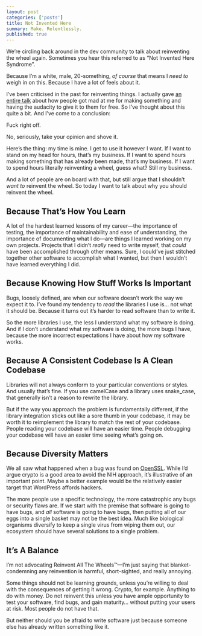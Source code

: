 ```yaml
---
layout: post
categories: ['posts']
title: Not Invented Here
summary: Make. Relentlessly.
published: true
---
```


We&rsquo;re circling back around in the dev community to talk about reinventing the wheel again. Sometimes you hear this referred to as &ldquo;Not Invented Here Syndrome&rdquo;.

Because I&rsquo;m a white, male, 20-something, _of course_ that means I _need to_ weigh in on this. Because I have a lot of feels about it.

I&rsquo;ve been criticised in the past for reinventing things. I actually gave [an entire talk](/talks/treachery-of-hacker-news/) about how people got mad at me for making something and having the audacity to give it to them for free. So I&rsquo;ve thought about this quite a bit. And I&rsquo;ve come to a conclusion:

Fuck right off.

No, seriously, take your opinion and shove it.

Here&rsquo;s the thing: my time is mine. I get to use it however I want. If I want to stand on my head for hours, that&rsquo;s my business. If I want to spend hours making something that has already been made, that&rsquo;s my business. If I want to spend hours literally reinventing a wheel, guess what? Still my business.

And a lot of people are on board with that, but still argue that I shouldn&rsquo;t _want to_ reinvent the wheel. So today I want to talk about why you should reinvent the wheel.

## Because That&rsquo;s How You Learn

A lot of the hardest learned lessons of my career&mdash;the importance of testing, the importance of maintainability and ease of understanding, the importance of documenting what I do&mdash;are things I learned working on my own projects. Projects that I didn&rsquo;t _really_ need to write myself, that _could_ have been accomplished through other means. Sure, I could&rsquo;ve just stitched together other software to accomplish what I wanted, but then I wouldn&rsquo;t have learned everything I did.

## Because Knowing How Stuff Works Is Important

Bugs, loosely defined, are when our software doesn&rsquo;t work the way we expect it to. I&rsquo;ve found my tendency to _read_ the libraries I use is&hellip; not what it should be. Because it turns out it&rsquo;s harder to read software than to write it.

So the more libraries I use, the less I understand what my software is doing. And if I don&rsquo;t understand what my software is doing, the more bugs I have, because the more incorrect expectations I have about how my software works.

## Because A Consistent Codebase Is A Clean Codebase

Libraries will not always conform to your particular conventions or styles. And usually that&rsquo;s fine. If you use camelCase and a library uses snake_case, that generally isn&rsquo;t a reason to rewrite the library.

But if the way you approach the problem is fundamentally different, if the library integration sticks out like a sore thumb in your codebase, it may be worth it to reimplement the library to match the rest of your codebase. People reading your codebase will have an easier time. People debugging your codebase will have an easier time seeing what&rsquo;s going on.

## Because Diversity Matters

We all saw what happened when a bug was found on [OpenSSL](http://heartbleed.com/). While I&rsquo;d argue crypto is a good area to avoid the NIH approach, it&rsquo;s illustrative of an important point. Maybe a better example would be the relatively easier target that WordPress affords hackers.

The more people use a specific technology, the more catastrophic any bugs or security flaws are. If we start with the premise that software is going to have bugs, and _all_ software is going to have bugs, then putting all of our eggs into a single basket may not be the best idea. Much like biological organisms diversify to keep a single virus from wiping them out, our ecosystem should have several solutions to a single problem.

## It&rsquo;s A Balance

I&rsquo;m not advocating Reinvent All The Wheels&trade;&mdash;I&rsquo;m just saying that blanket-condemning any reinvention is harmful, short-sighted, and really annoying.

Some things should not be learning grounds, unless you&rsquo;re willing to deal with the consequences of getting it wrong. Crypto, for example. Anything to do with money. Do not reinvent this unless you have ample opportunity to test your software, find bugs, and gain maturity&hellip; without putting your users at risk. Most people do not have that.

But neither should you be afraid to write software just because someone else has already written something like it.